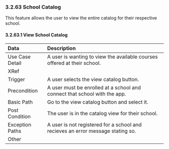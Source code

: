 ### 3.2.63 School Catalog
This feature allows the user to view the entire catalog for their respective school.

#### 3.2.63.1 View School Catalog
| Data          | Description |
|:--------------| :--------------|
|Use Case Detail| A user is wanting to view the available courses offered at their school.|
|XRef           | |
|Trigger        | A user selects the view catalog button.|
|Precondition   | A user must be enrolled at a school and connect that school with the app.|
|Basic Path     | Go to the view catalog button and select it.|
|Post Condition | The user is in the catalog view for their school.|
|Exception Paths| A user is not registered for a school and recieves an error message stating so.|
|Other          | |
